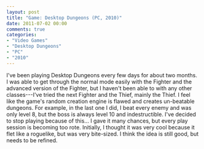 ```yaml
---
layout: post
title: "Game: Desktop Dungeons (PC, 2010)"
date: 2011-07-02 00:00
comments: true
categories:
- "Video Games"
- "Desktop Dungeons"
- "PC"
- "2010"
---
```


I've been playing Desktop Dungeons every few days for about two
months. I was able to get through the normal mode easily with the
Fighter and the advanced version of the Fighter, but I haven't
been able to with any other classes---I've tried the next Fighter
and the Thief, mainly the Thief. I feel like the game's random
creation engine is flawed and creates un-beatable dungeons. For
example, in the last one I did, I beat every enemy and was only
level 8, but the boss is always level 10 and indestructible. I've
decided to stop playing because of this... I gave it many chances,
but every play session is becoming too rote. Initially, I thought
it was very cool because it flet like a roguelike, but was very
bite-sized. I think the idea is still good, but needs to be
refined.
